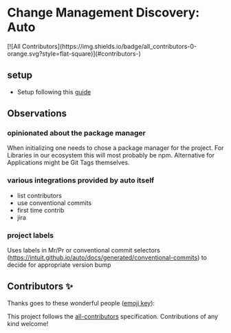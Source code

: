 # Change Management Discovery: Auto

<!-- ALL-CONTRIBUTORS-BADGE:START - Do not remove or modify this section --> [![All Contributors](https://img.shields.io/badge/all_contributors-0-orange.svg?style=flat-square)](#contributors-) <!-- ALL-CONTRIBUTORS-BADGE:END -->

 ## setup

- Setup following this [guide](https://intuit.github.io/auto/docs/welcome/getting-started)

## Observations

### opinionated about the package manager

When initializing one needs to chose a package manager for the project. For Libraries in our ecosystem this will most probably be npm. Alternative for Applications might be Git Tags themselves.

### various integrations provided by auto itself

- list contributors
- use conventional commits
- first time contrib
- jira

### project labels

Uses labels in Mr/Pr or conventional commit selectors (<https://intuit.github.io/auto/docs/generated/conventional-commits>) to decide for appropriate version bump

## Contributors ✨

Thanks goes to these wonderful people ([emoji key](https://allcontributors.org/docs/en/emoji-key)):

<!-- ALL-CONTRIBUTORS-LIST:START - Do not remove or modify this section --> <!-- prettier-ignore-start --> <!-- markdownlint-disable --> <!-- markdownlint-restore --> <!-- prettier-ignore-end --> <!-- ALL-CONTRIBUTORS-LIST:END -->

 This project follows the [all-contributors](https://github.com/all-contributors/all-contributors) specification. Contributions of any kind welcome!

